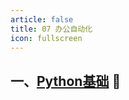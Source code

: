 ```yaml
---
article: false
title: 07 办公自动化
icon: fullscreen
---
```


## 一、[Python基础](/python/1、Python基础/)  :clown_face:
